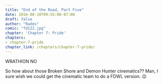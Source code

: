 ```yaml
---
title: "End of the Road, Part Five"
date: 2016-08-10T09:55:00-07:00
draft: false
author: "Rades"
comic: "fd122.jpg"
chapter: 'Chapter 7: Pride'
chapters:
- chapter-7-pride
chapter_link: /chapters/chapter-7-pride/
---
```


WRATHION NO


So how about those Broken Shore and Demon Hunter cinematics?? Man, I sure wish we could get the cinematic team to do a FDWL version. 😉

